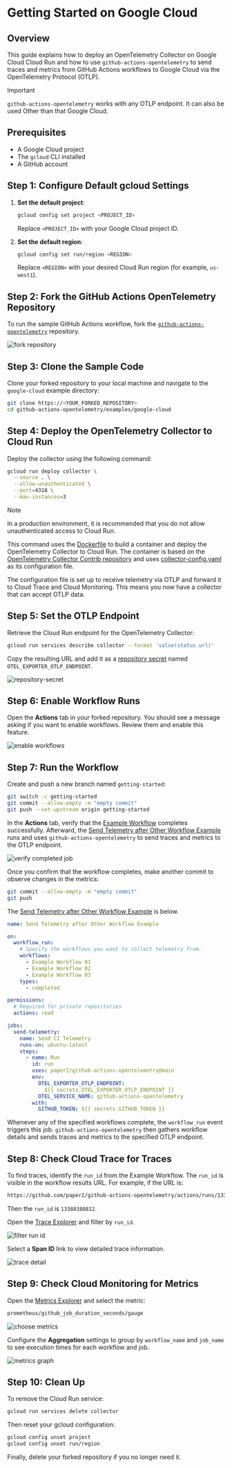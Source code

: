 # Getting Started on Google Cloud

## Overview

This guide explains how to deploy an OpenTelemetry Collector on Google Cloud
Cloud Run and how to use `github-actions-opentelemetry` to send traces and
metrics from GitHub Actions workflows to Google Cloud via the OpenTelemetry
Protocol (OTLP).

> [!IMPORTANT]  
> `github-actions-opentelemetry` works with any OTLP endpoint. It can also be
> used Other than that Google Cloud.

## Prerequisites

- A Google Cloud project
- The `gcloud` CLI installed
- A GitHub account

## Step 1: Configure Default gcloud Settings

1. **Set the default project**:

   ```sh
   gcloud config set project <PROJECT_ID>
   ```

   Replace `<PROJECT_ID>` with your Google Cloud project ID.

2. **Set the default region**:

   ```sh
   gcloud config set run/region <REGION>
   ```

   Replace `<REGION>` with your desired Cloud Run region (for example,
   `us-west1`).

## Step 2: Fork the GitHub Actions OpenTelemetry Repository

To run the sample GitHub Actions workflow, fork the
[`github-actions-opentelemetry`](https://github.com/paper2/github-actions-opentelemetry)
repository.

![fork repository](../../img/fork-repository.png)

## Step 3: Clone the Sample Code

Clone your forked repository to your local machine and navigate to the
`google-cloud` example directory:

```sh
git clone https://<YOUR_FORKED_REPOSITORY>
cd github-actions-opentelemetry/examples/google-cloud
```

## Step 4: Deploy the OpenTelemetry Collector to Cloud Run

Deploy the collector using the following command:

```sh
gcloud run deploy collector \
  --source . \
  --allow-unauthenticated \
  --port=4318 \
  --max-instances=3
```

> [!NOTE]  
> In a production environment, it is recommended that you do not allow
> unauthenticated access to Cloud Run.

This command uses the [Dockerfile](./Dockerfile) to build a container and deploy
the OpenTelemetry Collector to Cloud Run. The container is based on the
[OpenTelemetry Collector Contrib repository](https://github.com/open-telemetry/opentelemetry-collector-contrib)
and uses [collector-config.yaml](./collector-config.yaml) as its configuration
file.

The configuration file is set up to receive telemetry via OTLP and forward it to
Cloud Trace and Cloud Monitoring. This means you now have a collector that can
accept OTLP data.

## Step 5: Set the OTLP Endpoint

Retrieve the Cloud Run endpoint for the OpenTelemetry Collector:

```sh
gcloud run services describe collector --format 'value(status.url)'
```

Copy the resulting URL and add it as a
[repository secret](https://docs.github.com/en/actions/security-for-github-actions/security-guides/using-secrets-in-github-actions#creating-secrets-for-a-repository)
named `OTEL_EXPORTER_OTLP_ENDPOINT`.

![repository-secret](../../img/repository-secret.png)

## Step 6: Enable Workflow Runs

Open the **Actions** tab in your forked repository. You should see a message
asking if you want to enable workflows. Review them and enable this feature.

![enable workflows](../../img/enable-workflows.png)

## Step 7: Run the Workflow

Create and push a new branch named `getting-started`:

```sh
git switch -c getting-started
git commit --allow-empty -m "empty commit"
git push --set-upstream origin getting-started
```

In the **Actions** tab, verify that the
[Example Workflow](../../.github/workflows/example-workflow-01.yml) completes
successfully. Afterward, the
[Send Telemetry after Other Workflow Example](../../.github/workflows/example-run-action.yml)
runs and uses `github-actions-opentelemetry` to send traces and metrics to the
OTLP endpoint.

![verify completed job](../../img/verify-completed-job.png)

Once you confirm that the workflow completes, make another commit to observe
changes in the metrics:

```sh
git commit --allow-empty -m "empty commit"
git push
```

The
[Send Telemetry after Other Workflow Example](../../.github/workflows/example-run-action.yml)
is below.

```yaml
name: Send Telemetry after Other Workflow Example

on:
  workflow_run:
    # Specify the workflows you want to collect telemetry from.
    workflows:
      - Example Workflow 01
      - Example Workflow 02
      - Example Workflow 03
    types:
      - completed

permissions:
  # Required for private repositories
  actions: read

jobs:
  send-telemetry:
    name: Send CI Telemetry
    runs-on: ubuntu-latest
    steps:
      - name: Run
        id: run
        uses: paper2/github-actions-opentelemetry@main
        env:
          OTEL_EXPORTER_OTLP_ENDPOINT:
            ${{ secrets.OTEL_EXPORTER_OTLP_ENDPOINT }}
          OTEL_SERVICE_NAME: github-actions-opentelemetry
        with:
          GITHUB_TOKEN: ${{ secrets.GITHUB_TOKEN }}
```

Whenever any of the specified workflows complete, the `workflow_run` event
triggers this job. `github-actions-opentelemetry` then gathers workflow details
and sends traces and metrics to the specified OTLP endpoint.

## Step 8: Check Cloud Trace for Traces

To find traces, identify the `run_id` from the Example Workflow. The `run_id` is
visible in the workflow results URL. For example, if the URL is:

```txt
https://github.com/paper2/github-actions-opentelemetry/actions/runs/13388380812
```

Then the `run_id` is `13388380812`.

Open the [Trace Explorer](https://console.cloud.google.com/traces/explorer) and
filter by `run_id`.

![filter run id](../../img/filter-run-id.png)

Select a **Span ID** link to view detailed trace information.

![trace detail](../../img/trace-detail.png)

## Step 9: Check Cloud Monitoring for Metrics

Open the
[Metrics Explorer](https://console.cloud.google.com/monitoring/metrics-explorer)
and select the metric:

```txt
prometheus/github_job_duration_seconds/gauge
```

![choose metrics](../../img/choose-metrics.png)

Configure the **Aggregation** settings to group by `workflow_name` and
`job_name` to see execution times for each workflow and job.

![metrics graph](../../img/metrics-graph.png)

## Step 10: Clean Up

To remove the Cloud Run service:

```sh
gcloud run services delete collector
```

Then reset your gcloud configuration:

```sh
gcloud config unset project
gcloud config unset run/region
```

Finally, delete your forked repository if you no longer need it.
